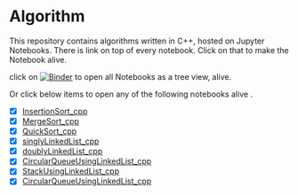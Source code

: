 # Algorithm
This repository contains  algorithms written in C++, hosted on  Jupyter Notebooks. There is link on top of every notebook. Click on that to make the Notebook alive.

click on [![Binder](https://mybinder.org/badge_logo.svg)](https://mybinder.org/v2/gh/abhiyantaabhishek/algorithm/master) to open all Notebooks  as a tree view, alive. 

Or click below items to open any of the following notebooks alive .  
- [x] [InsertionSort_cpp](https://mybinder.org/v2/gh/abhiyantaabhishek/algorithm/master?filepath=InsertionSort_cpp.ipynb)  
- [x] [MergeSort_cpp](https://mybinder.org/v2/gh/abhiyantaabhishek/algorithm/master?filepath=MergeSort_cpp.ipynb)  
- [x] [QuickSort_cpp](https://mybinder.org/v2/gh/abhiyantaabhishek/algorithm/master?filepath=QuickSort_cpp.ipynb)
- [x] [singlyLinkedList_cpp](https://mybinder.org/v2/gh/abhiyantaabhishek/algorithm/master?filepath=singlyLinkedList_cpp.ipynb)
- [x] [doublyLinkedList_cpp](https://mybinder.org/v2/gh/abhiyantaabhishek/algorithm/master?filepath=doublyLinkedList_cpp.ipynb)
- [x] [CircularQueueUsingLinkedList_cpp](https://mybinder.org/v2/gh/abhiyantaabhishek/algorithm/master?filepath=CircularQueueUsingLinkedList_cpp.ipynb)
- [x] [StackUsingLinkedList_cpp](https://mybinder.org/v2/gh/abhiyantaabhishek/algorithm/master?filepath=StackUsingLinkedList_cpp.ipynb)
- [x] [CircularQueueUsingLinkedList_cpp](https://mybinder.org/v2/gh/abhiyantaabhishek/algorithm/master?filepath=CircularQueueUsingLinkedList_cpp.ipynb)
